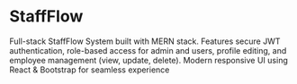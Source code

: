 # StaffFlow
Full-stack StaffFlow System built with MERN stack. Features secure JWT authentication, role-based access for admin and users, profile editing, and employee management (view, update, delete). Modern responsive UI using React &amp; Bootstrap for seamless experience
